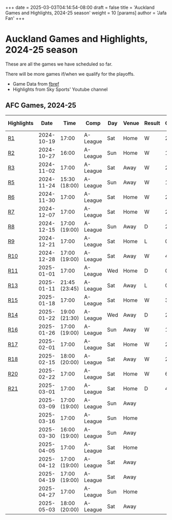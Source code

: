 +++
date = 2025-03-03T04:14:54-08:00
draft = false
title = 'Auckland Games and Highlights, 2024-25 season'
weight = 10
[params]
  author = 'Jafa Fan'
+++

# Auckland Games and Highlights, 2024-25 season

These are all the games we have scheduled so far.

There will be more games if/when we qualify for the playoffs.

- Game Data from [fbref](https://fbref.com/en/squads/4cb614ef/Auckland-FC-Stats)
- Highlights from Sky Sports' Youtube channel

## AFC Games, 2024-25

| Highlights                                              | Date       | Time          | Comp     | Day | Venue | Result | GF  | GA  | Opponent       | Poss | Attendance | Captain      | Formation | Opp Formation | Referee           | Notes |
| ------------------------------------------------------- | ---------- | ------------- | -------- | --- | ----- | ------ | --- | --- | -------------- | ---- | ---------- | ------------ | --------- | ------------- | ----------------- | ----- |
| [R1](https://www.youtube.com/watch?v=Mo_kzihIju4&t=66s) | 2024-10-19 | 17:00         | A-League | Sat | Home  | W      | 2   | 0   | Brisbane       | 42   | 24,492     | Hiroki Sakai | 4-4-2     | 4-4-2         | Daniel Elder      |
| [R2](https://www.youtube.com/watch?v=ymfqakjA8fM)       | 2024-10-27 | 16:00         | A-League | Sun | Home  | W      | 1   | 0   | Sydney FC      | 41   | 14,253     | Hiroki Sakai | 4-2-3-1   | 4-2-3-1       | Shaun Evans       |
| [R3](https://www.youtube.com/watch?v=MivCh_Dobl0)       | 2024-11-02 | 17:00         | A-League | Sat | Away  | W      | 2   | 0   | Wellington     | 50   | 26,252     | Hiroki Sakai | 4-4-2     | 5-3-2         | Adam Kersey       |
| [R5](https://www.youtube.com/watch?v=sGq3FNojGEI)       | 2024-11-24 | 15:30 (18:00) | A-League | Sun | Away  | W      | 1   | 0   | Macarthur FC   | 35   | 4,826      | Hiroki Sakai | 4-2-3-1   | 4-4-2         | Ben Abraham       |
| [R6](https://www.youtube.com/watch?v=Oc7Pe2GCOTM)       | 2024-11-30 | 17:00         | A-League | Sat | Home  | W      | 2   | 0   | Newcastle      | 56   | 13,138     | Jake Brimmer | 4-2-3-1   | 4-2-3-1       | Tim Danaskos      |
| [R7](https://www.youtube.com/watch?v=Or4jMaqBZTU)       | 2024-12-07 | 17:00         | A-League | Sat | Home  | W      | 2   | 1   | Wellington     | 50   | 26,253     | Hiroki Sakai | 4-4-2     | 3-5-2         | Shaun Evans       |
| [R8](https://www.youtube.com/watch?v=nTwQTTQtILg)       | 2024-12-15 | 17:00 (19:00) | A-League | Sun | Away  | D      | 2   | 2   | Melb City      | 46   | 5,482      | Hiroki Sakai | 4-4-2     | 4-4-2         | Ben Abraham       |
| [R9](https://www.youtube.com/watch?v=Wv67_33wyCo)       | 2024-12-21 | 17:00         | A-League | Sat | Home  | L      | 0   | 4   | Western United | 60   | 13,681     | Hiroki Sakai | 4-2-3-1   | 4-4-2         | Casey Reibelt     |
| [R10](https://www.youtube.com/watch?v=x9IswxZ7oN4)      | 2024-12-28 | 17:00 (19:00) | A-League | Sat | Away  | W      | 4   | 1   | Central Coast  | 39   | 6,338      | Hiroki Sakai | 4-4-1-1   | 3-2-4-1       | Shaun Evans       |
| [R11](https://www.youtube.com/watch?v=AH2-3OlF228)      | 2025-01-01 | 17:00         | A-League | Wed | Home  | D      | 0   | 0   | Melb Victory   | 49   | 14,997     | Hiroki Sakai | 4-2-3-1   | 4-2-3-1       | Alireza Faghani   |
| [R13](https://www.youtube.com/watch?v=id4aH-8BV0c)      | 2025-01-11 | 21:45 (23:45) | A-League | Sat | Away  | L      | 0   | 1   | Perth Glory    | 65   | 5,390      | Hiroki Sakai | 4-2-3-1   | 4-4-2         | Nathan Shakespear |
| [R15](https://www.youtube.com/watch?v=qVJcSnuV390)      | 2025-01-18 | 17:00         | A-League | Sat | Home  | W      | 3   | 0   | Melb City      | 41   | 14,132     | Tommy Smith  | 4-2-2-2   | 4-2-3-1       | Ben Abraham       |
| [R14](https://www.youtube.com/watch?v=9DJFt2aZ1r8&t=2s) | 2025-01-22 | 19:00 (21:30) | A-League | Wed | Away  | D      | 2   | 2   | Adelaide       | 40   | 12,171     | Tommy Smith  | 4-4-2     | 4-2-3-1       | Alex King         |
| [R16](https://www.youtube.com/watch?v=kjqQUYgKp4g)      | 2025-01-26 | 17:00 (19:00) | A-League | Sun | Away  | W      | 1   | 0   | W Sydney       | 53   | 7,410      | Hiroki Sakai | 4-4-2     | 4-4-2         | Shaun Evans       |
| [R17](https://www.youtube.com/watch?v=-eNSTGHZwFA)      | 2025-02-01 | 17:00         | A-League | Sat | Home  | W      | 2   | 1   | Macarthur FC   | 53   | 14,051     | Hiroki Sakai | 4-4-2     | 4-4-1-1       | Lachlan Keevers   |
| [R18](https://www.youtube.com/watch?v=kjqQUYgKp4g)      | 2025-02-15 | 18:00 (20:00) | A-League | Sat | Away  | W      | 2   | 0   | Western United | 37   |            | Hiroki Sakai | 4-4-2     | 4-4-2         | Tim Danaskos      |
| [R20](https://www.youtube.com/watch?v=aodESDu0370)      | 2025-02-22 | 17:00         | A-League | Sat | Home  | W      | 6   | 1   | Wellington     | 55   | 27,009     | Hiroki Sakai | 4-4-2     | 4-4-2         | Ben Abraham       |
| [R21](https://www.youtube.com/watch?v=TqUk1JpwB-E)      | 2025-03-01 | 17:00         | A-League | Sat | Home  | D      | 4   | 4   | Adelaide       | 44   | 16,709     | Hiroki Sakai | 4-4-2     | 4-2-3-1       | Daniel Elder      |
|                                                         | 2025-03-09 | 17:00 (19:00) | A-League | Sun | Away  |        |     |     | Newcastle      |      |            |              |           |               |                   |       |
|                                                         | 2025-03-16 | 17:00         | A-League | Sun | Home  |        |     |     | Central Coast  |      |            |              |           |               |                   |       |
|                                                         | 2025-03-30 | 16:00 (19:00) | A-League | Sun | Away  |        |     |     | Brisbane       |      |            |              |           |               |                   |       |
|                                                         | 2025-04-05 | 17:00         | A-League | Sat | Home  |        |     |     | W Sydney       |      |            |              |           |               |                   |       |
|                                                         | 2025-04-12 | 17:00 (19:00) | A-League | Sat | Away  |        |     |     | Sydney FC      |      |            |              |           |               |                   |       |
|                                                         | 2025-04-19 | 17:00 (19:00) | A-League | Sat | Away  |        |     |     | Melb Victory   |      |            |              |           |               |                   |       |
|                                                         | 2025-04-27 | 17:00         | A-League | Sun | Home  |        |     |     | Perth Glory    |      |            |              |           |               |                   |       |
|                                                         | 2025-05-03 | 18:00 (20:00) | A-League | Sat | Away  |        |     |     | Western United |      |            |              |           |               |                   |       |
